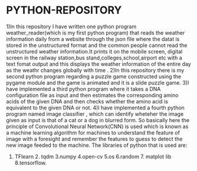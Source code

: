 # PYTHON-REPOSITORY
1)In this repository I have written one python program  weather_reader(which is my first python program) that reads the weather information daily from a website through the json file where the datat is stored in the unstructured format and the common people cannot read the unstructured weather information.It prints it on the mobile screen, digital screen in the railway station,bus stand,colleges,school,airport etc with a text fomat output and this displays the weather information of the entire day as the weathr changes globally with time .
2)In this repository there is my second python program regarding a puzzle game constructed using the pygame module and the game is animated and it is a slide puzzle game.
3)I have implemented a third python program where it takes a DNA configuration file as input and then estimates the corresponding amino acids of the given DNA and then checks whether the amino acid is equivalent to the given DNA or not.
4)I have implemented a fourth python program named image classifier , which can identify wheteher the image given as input is that of a cat or a dog in blurred form. So basically here the principle of Convolutional Neural Network(CNN) is used which is known as a machine learning algorithm for machines to understand the feature of image with a foresight and remember the features to guess to detect the new image feeded to the machine. The libraries of python that is used are:
1. TFlearn 2. tqdm 3.numpy 4.open-cv 5.os 6.random 7. matplot lib 8.tensorflow.
